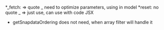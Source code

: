 *_fetch: => quote _ need to optimize parameters, using in model
*reset: no quote _ => just use, can use with code JSX
* getSnapdataOrdering does not need, when array filter will handle it
